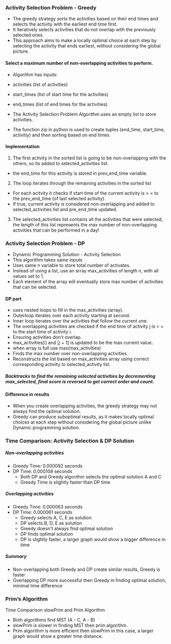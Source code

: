 ### Activity Selection Problem - Greedy
- The greedy strategy sorts the activities based on their end times and selects the activity with the earliest end time first.
- It iteratively selects activities that do not overlap with the previously selected ones.
- This approach aims to make a locally optimal choice at each step by selecting the activity that ends earliest, without considering the global picture.

#### Select a maximum number of non-overlapping activities to perform. 
- Algorithm has inputs:
- activities (list of activities)
- start_times (list of start time for the activities)
- end_times (list of end times for the activities)

- The Activity Selection Problem Algorithm uses an empty list to store activities.
- The function zip in python is used to create tuples (end_time, start_time, activitiy) and then sorting based on end times.

#### Implementation
1. The first activity in the sorted list is going to be non-overlapping with the others, so its added to selected_activities list.
- the end_time for this activity is stored in prev_end_time variable.
2. The loop iterates through the remaining activities in the sorted list
- For each acitvity it checks if start time of the current activity is > = to the prev_end_time (of last selected activity). 
- If true, current activity is considered non-overlapping and added to selected_activities list and pre_end_time updated. 
3. The selected_activities list contains all the activities that were selected, the length of this list represents the max number of non-overlapping activities that can be performed in a day!


### Activity Selection Problem - DP
- Dynamic Programming Solution - Activity Selection
- This algorithm takes same inputs
- Uses same n variable to store total number of activates. 
- Instead of using a list, use an array max_activities of length n, with all values set to 1. 
- Each element of the array will eventually store max number of activities that can be selected.

#### DP part 
- uses nested loops to fill in the max_activities (array).
- Outerloop iterates over each activity starting at second. 
- Inner loop iterates over the activities that follow the current one.
- The overlapping activities are checked if the end time of activity j is < = to the start time of activity i. 
- Ensuring activities don't overlap.
- max_activities[i] and [j + 1] is updated to be the max current value.
- when array is full use max(max_activities)
- Finds the max number over non-overlapping activities.
- Reconstructs the list based on max_activities array using correct corresponding activity to selected_activity list.
##### Backtracks to find the remaining selected activities by decrementing max_selected, final score is reversed to get correct order and count.

#### Difference in results
- When you create overlapping activities, the greedy strategy may not always find the optimal solution.
- Greedy can produce suboptimal results, as it makes locally optimal choices at each step without considering the global picture unlike Dynamic programming solution.


### Time Comparison: Activity Selection & DP Solution
##### Non-overlapping activities
- Greedy Time: 0.000092 seconds
- DP Time: 0.000108 seconds
	- Both DP and Greedy algorithm selects the optimal solution A and C
	- Greedy Time is slightly faster than DP time

##### Overlapping activities
- Greedy Time: 0.000063 seconds
- DP Time: 0.000061 seconds
	- Greedy selects A, C, E as solution
  	- DP selects B, D, E as solution
	- Greedy doesn't always find optimal solution
  	- DP finds optimal solution
	- DP is slightly faster, a larger graph would show a bigger difference in time

##### Summary
- Non-overlapping both Greedy and DP create similar results, Greedy is faster
- Overlapping DP more successful then Greedy in finding optimal solution, minimal time difference

### Prim’s Algorithm
Time Comparison slowPrim and Prim Algorithm
- Both algorithms find MST (A - C, A - B)
- slowPrim is slower in finding MST then prim algorithm.
- Prim algorithm is more efficient then slowPrim in this case, a larger graph would show a greater time distance. 



